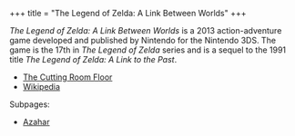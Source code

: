 +++
title = "The Legend of Zelda: A Link Between Worlds"
+++

*The Legend of Zelda: A Link Between Worlds* is a 2013 action-adventure game developed and published by Nintendo for the Nintendo 3DS. The game is the 17th in *The Legend of Zelda* series and is a sequel to the 1991 title *The Legend of Zelda: A Link to the Past*.

- [The Cutting Room Floor](https://tcrf.net/The_Legend_of_Zelda:_A_Link_Between_Worlds)
- [Wikipedia](https://en.wikipedia.org/wiki/The_Legend_of_Zelda:_A_Link_Between_Worlds)

Subpages:

- [Azahar](@/notes/The_Legend_of_Zelda_A_Link_Between_Worlds/Azahar.md)
